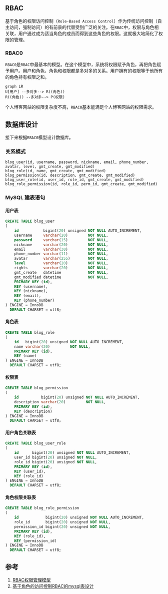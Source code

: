 ## RBAC
基于角色的权限访问控制（`Role-Based Access Control`）作为传统访问控制（自主访问，强制访问）的有前景的代替受到广泛的关注。在`RBAC`中，权限与角色相关联，用户通过成为适当角色的成员而得到这些角色的权限。这就极大地简化了权限的管理。

### RBAC0
`RBAC0`是`RBAC`中最基本的模型。在这个模型中，系统将权限赋予角色，再把角色赋予用户。用户和角色，角色和权限都是多对多的关系。用户拥有的权限等于他所有的角色持有权限之和。
```mermaid
graph LR
U[用户] --多对多--> R((角色)) 
R((角色)) --多对多--> P(权限)
```
个人博客网站的权限复杂度不高，`RBAC0`基本能满足个人博客网站的权限需求。
## 数据库设计
接下来根据`RBAC0`模型设计数据库。
### 关系模式
```
blog_user(id, username, password, nickname, email, phone_number, avatar, level, gmt_create, gmt_modified)
blog_role(id, name, gmt_create, gmt_modified)
blog_permission(id, description, gmt_create, gmt_modified)
blog_user_role(id, user_id, role_id, gmt_create, gmt_modified)
blog_role_permission(id, role_id, perm_id, gmt_create, gmt_modified)
```
### MySQL 建表语句
#### 用户表 
```sql
CREATE TABLE blog_user
(
    id           bigint(20) unsigned NOT NULL AUTO_INCREMENT,
    username     varchar(20)         NOT NULL,
    password     varchar(15)         NOT NULL,
    nickname     varchar(20)         NOT NULL,
    email        varchar(30)         NOT NULL,
    phone_number varchar(11)         NOT NULL,
    avatar       varchar(255)        NOT NULL,
    level        varchar(20)         NOT NULL,
    rights       varchar(20)         NOT NULL,
    gmt_create   datetime            NOT NULL,
    gmt_modified datetime            NOT NULL,
    PRIMARY KEY (id),
    KEY (username),
    KEY (nickname),
    KEY (email),
    KEY (phone_number)
) ENGINE = InnoDB
  DEFAULT CHARSET = utf8;
```
#### 角色表  
```sql
CREATE TABLE blog_role
(
    id   bigint(20) unsigned NOT NULL AUTO_INCREMENT,
    name varchar(20)         NOT NULL,
    PRIMARY KEY (id),
    KEY (name)
) ENGINE = InnoDB
  DEFAULT CHARSET = utf8;
```
#### 权限表  
```sql
CREATE TABLE blog_permission
(
    id          bigint(20) unsigned NOT NULL AUTO_INCREMENT,
    description varchar(20)         NOT NULL,
    PRIMARY KEY (id),
    KEY (description)
) ENGINE = InnoDB
  DEFAULT CHARSET = utf8;
```
  
#### 用户角色关联表  
```sql
CREATE TABLE blog_user_role
(
    id      bigint(20) unsigned NOT NULL AUTO_INCREMENT,
    user_id bigint(20) unsigned NOT NULL,
    role_id bigint(20) unsigned NOT NULL,
    PRIMARY KEY (id),
    KEY (user_id),
    KEY (role_id)
) ENGINE = InnoDB
  DEFAULT CHARSET = utf8;
```
#### 角色权限关联表  
```sql
CREATE TABLE blog_role_permission
(
    id            bigint(20) unsigned NOT NULL AUTO_INCREMENT,
    role_id       bigint(20) unsigned NOT NULL,
    permission_id bigint(20) unsigned NOT NULL,
    PRIMARY KEY (id),
    KEY (role_id),
    KEY (permission_id)
) ENGINE = InnoDB
  DEFAULT CHARSET = utf8;
```
## 参考
1. [RBAC权限管理模型](https://www.xiaoman.cn/detail/150)
2. [基于角色的访问控制RBAC的mysql表设计](https://blog.csdn.net/xiaoxiaodongxie/article/details/52400488)
<!--stackedit_data:
eyJoaXN0b3J5IjpbMjk0ODczMSwyOTQ4NzMxLC0xOTEwMzkzMz
MsLTUyNTU2NDcwOSw0MjE0ODk0MzUsNzY5NjY4MjMwLDk2NTk2
MDg0MSwtNDI0MTI0MjEzLC0xMzA2NjI2NTU2LC0zMTg1MDc3OS
w4ODIxMjQ5NjYsMjEyMTAyNzksLTIyODE1Njk4MSwtMTUzNjAz
NjQ5NSwyMTY3MzI1NTQsMTIyNDk5MDM0Nl19
-->